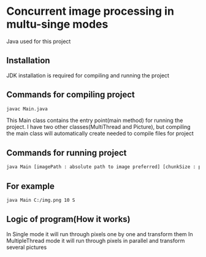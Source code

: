 # Concurrent image processing in multu-singe modes

Java used for this project

## Installation

JDK installation is required for compiling and running the project


## Commands for compiling project
```bash
javac Main.java
```
This Main class contains the entry point(main method) for running the project. 
I have two other classes(MultiThread and Picture), but compiling the main class
will automatically create needed to compile files for project

## Commands for running project

```bash
java Main [imagePath : absolute path to image preferred] [chunkSize : positive integer] [Mode : S/M]
```

## For example
```bash
java Main C:/img.png 10 S
```
## Logic of program(How it works)
In Single mode it will run through pixels one by one and transform them
In MultipleThread mode it will run through pixels in parallel and transform several pictures